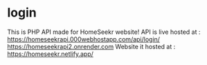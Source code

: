 # login
This is PHP API made for HomeSeekr website!
API is live hosted at : https://homeseekrapi.000webhostapp.com/api/login/
https://homeseekrapi2.onrender.com
Website it hosted at : https://homeseekr.netlify.app/

